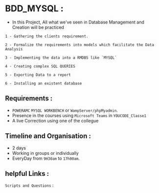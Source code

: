 # BDD_MYSQL : 

* In this Project, All what we've seen in Database Management and Creation will be practiced 
```
1 - Gathering the clients requirement.

2 - Formalize the requirements into models which facilitate the Data Analysis

3 - Implementing the data into a RMDBS like `MYSQL`

4 - Creating complex SQL QUERIES 

5 - Exporting Data to a report 

6 - Installing an existent database 
```

## Requirements : 

* `POWERAMC` `MYSQL WORKBENCH` or `WampServer/phpMyadmin`.
* Presence in the courses using `Microsoft Teams` in `YOUCODE_Classe1`
* A live Correction using one of the collegue

## Timeline and Organisation : 

* 2 days 
* Working in groups or individually
* EveryDay from `9H30am` to `17h00am`.

## helpful Links : 

`Scripts and Questions` : 



